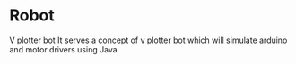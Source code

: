# Robot
V plotter bot
It serves a concept of v plotter bot which will simulate arduino and motor drivers using Java
